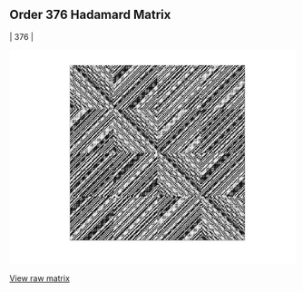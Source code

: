 ## Order 376 Hadamard Matrix

| 376 |

<img src="376.png" class="img-responsive" alt=""> 

[View raw matrix](order376.txt)
